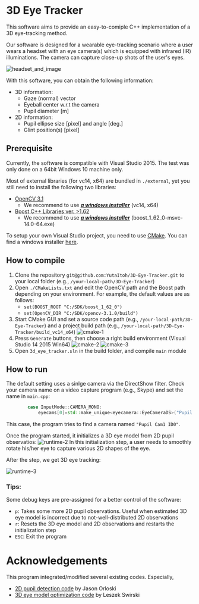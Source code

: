 # 3D Eye Tracker

This software aims to provide an easy-to-comiple C++ implementation of a 3D eye-tracking method.

Our software is designed for a wearable eye-tracking scenario where a user wears a headset with an eye camera(s) which is equipped with infrared (IR) illuminations. The camera can capture close-up shots of the user's eyes.

![headset_and_image](https://raw.githubusercontent.com/YutaItoh/3D-Eye-Tracker/master/docs/headset_and_image.png)

With this software, you can obtain the following information:

* 3D information:
  * Gaze (normal) vector
  * Eyeball center w.r.t the camera
  * Pupil diameter [m]
* 2D information:
  * Pupil ellipse size [pixel] and angle [deg.]
  * Glint position(s) [pixel]



## Prerequisite

Currently, the software is compatible with Visual Studio 2015. The test was only done on a 64bit Windows 10 machine only.

Most of external libraries (for vc14, x64) are bundled in `./external`, yet you still need to 
install the following two libraries:
* [OpenCV 3.1](http://opencv.org/downloads.html) 
  * We recommend to use [***a windows installer***](http://sourceforge.net/projects/opencvlibrary/files/opencv-win/3.1.0/opencv-3.1.0.exe/download) (vc14, x64)
* [Boost C++ Libraries ver. >1.62](https://sourceforge.net/projects/boost/files/boost-binaries/1.62.0/)
  * We recommend to use [***a windows installer***](https://sourceforge.net/projects/boost/files/boost-binaries/1.62.0/boost_1_62_0-msvc-14.0-64.exe/download) (boost_1_62_0-msvc-14.0-64.exe)

To setup your own Visual Studio project, you need to use [CMake](https://cmake.org/). You can find a windows installer [here](https://cmake.org/download/).
 
## How to compile

1. Clone the repository `git@github.com:YutaItoh/3D-Eye-Tracker.git` to your local folder (e.g., `/your-local-path/3D-Eye-Tracker`)
2. Open `./CMakeLists.txt` and edit the OpenCV path and the Boost path depending on your environment. For example, the default values are as follows:
   * `set(BOOST_ROOT "C:/SDK/boost_1_62_0")`
   * `set(OpenCV_DIR "C:/SDK/opencv-3.1.0/build")`
3. Start CMake GUI and set a source code path (e.g., `/your-local-path/3D-Eye-Tracker`) and a project build path (e.g., `/your-local-path/3D-Eye-Tracker/build_vc14_x64`)
![cmake-1](https://raw.githubusercontent.com/YutaItoh/3D-Eye-Tracker/master/docs/cmake-1.png)
4. Press `Generate` buttons, then choose a right build environment (Visual Studio 14 2015 Win64)
![cmake-2](https://raw.githubusercontent.com/YutaItoh/3D-Eye-Tracker/master/docs/cmake-2.png)
![cmake-3](https://raw.githubusercontent.com/YutaItoh/3D-Eye-Tracker/master/docs/cmake-3.png)
5. Open `3d_eye_tracker.sln` in the build folder, and compile `main` module

## How to run

The default setting uses a sinlge camera via the DirectShow filter. Check your camera name on a video capture program (e.g., Skype) and set the name in `main.cpp`:
``` c++
		case InputMode::CAMERA_MONO:
			eyecams[0]=std::make_unique<eyecamera::EyeCameraDS>("Pupil Cam1 ID0");
```
This case, the program tries to find a camera named `"Pupil Cam1 ID0"`.

Once the program started, it initializes a 3D eye model from 2D pupil observatios:
![runtime-2](https://raw.githubusercontent.com/YutaItoh/3D-Eye-Tracker/master/docs/runtime-2.png)
In this initialization step, a user needs to smoothly rotate his/her eye to capture various 2D shapes of the eye.

After the step, we get 3D eye tracking:

![runtime-3](https://raw.githubusercontent.com/YutaItoh/3D-Eye-Tracker/master/docs/runtime-3.png)

### Tips:

Some debug keys are pre-assigned for a better control of the software:
* `p`: Takes some more 2D pupil observations. Useful when estimated 3D eye model is incorrect due to not-well-distributed 2D observations
* `r`: Resets the 3D eye model and 2D observations and restarts the initialization step
* `ESC`: Exit the program 	

# Acknowledgements

This program integrated/modified several existing codes. Especially, 
* [2D pupil detection code](http://www.jeoresearch.com/research) by Jason Orloski
* [3D eye model optimization code](https://github.com/LeszekSwirski/singleeyefitter ) by Leszek Swirski 
